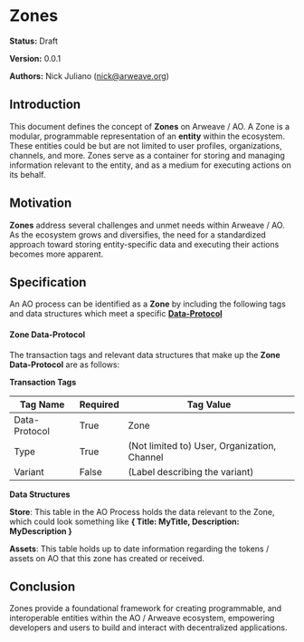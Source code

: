 # Zones

**Status:** Draft

**Version:** 0.0.1

**Authors:** Nick Juliano (nick@arweave.org)

## Introduction

This document defines the concept of **Zones** on Arweave / AO. A Zone is a modular, programmable representation of an **entity** within the ecosystem. These entities could be but are not limited to user profiles, organizations, channels, and more. Zones serve as a container for storing and managing information relevant to the entity, and as a medium for executing actions on its behalf.

## Motivation

**Zones** address several challenges and unmet needs within Arweave / AO. As the ecosystem grows and diversifies, the need for a standardized approach toward storing entity-specific data and executing their actions becomes more apparent.

## Specification

An AO process can be identified as a **Zone** by including the following tags and data structures which meet a specific [**Data-Protocol**](https://arweave.net/F63wJCavB_sN2xxW-qtQ1Vv7_eRgmYCdcoQPMp_-N0w)

#### Zone Data-Protocol

The transaction tags and relevant data structures that make up the **Zone Data-Protocol** are as follows:

**Transaction Tags**

| **Tag Name**  | **Required** | **Tag Value**                                |
| ------------- | ------------ | -------------------------------------------- |
| Data-Protocol | True         | Zone                                         |
| Type          | True         | (Not limited to) User, Organization, Channel |
| Variant       | False        | (Label describing the variant)               |

**Data Structures**

**Store**: This table in the AO Process holds the data relevant to the Zone, which could look something like **{ Title: MyTitle, Description: MyDescription }**

**Assets**: This table holds up to date information regarding the tokens / assets on AO that this zone has created or received.

## Conclusion

Zones provide a foundational framework for creating programmable, and interoperable entities within the AO / Arweave ecosystem, empowering developers and users to build and interact with decentralized applications.